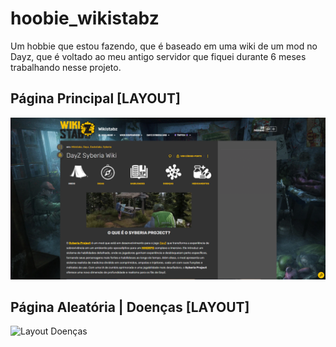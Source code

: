 # hoobie_wikistabz
Um hobbie que estou fazendo, que é baseado em uma wiki de um mod no Dayz, que é voltado ao meu antigo servidor que fiquei durante 6 meses trabalhando nesse projeto.


## Página Principal [LAYOUT]
<img src="Layout_Wikistabz.png" alt="Layout Principal" width="600">

## Página Aleatória | Doenças [LAYOUT]
<img src="Layout_Wikistabz_Doenças.png" alt="Layout Doenças" width="600">
